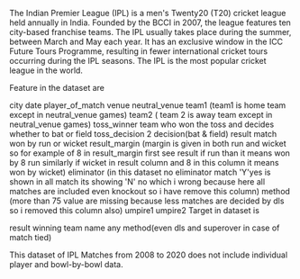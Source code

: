 The Indian Premier League (IPL) is a men's Twenty20 (T20) cricket league held annually in India.
Founded by the BCCI in 2007, the league features ten city-based franchise teams.
The IPL usually takes place during the summer, between March and May each year. 
It has an exclusive window in the ICC Future Tours Programme, resulting in fewer international cricket tours occurring during the IPL seasons.
The IPL is the most popular cricket league in the world.

Feature in the dataset are

city
date
player_of_match
venue
neutral_venue
team1 (team1 is home team except in neutral_venue games)
team2 ( team 2 is away team except in neutral_venue games)
toss_winner team who won the toss and decides whether to bat or field
toss_decision 2 decision(bat & field)
result match won by run or wicket
result_margin (margin is given in both run and wicket so for example of 8 in result_margin first see result if run than it means won by 8 run similarly if wicket in result column and 8 in this column it means won by wicket)
eliminator (in this dataset no eliminator match 'Y'yes is shown in all match its showing 'N' no which i wrong because here all matches are included even knockout so i have remove this column)
method (more than 75 value are missing because less matches are decided by dls so i removed this column also)
umpire1
umpire2
Target in dataset is

result winning team name any method(even dls and superover in case of match tied)


This dataset of IPL Matches from 2008 to 2020 does not include individual player and bowl-by-bowl data.
